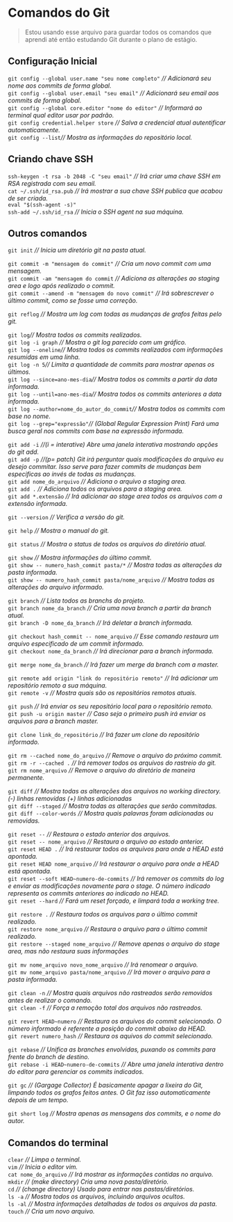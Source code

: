 # Comandos do Git

> Estou usando esse arquivo para guardar todos os comandos que aprendi até então estudando Git durante o plano de estágio.  

## Configuração Inicial

`git config --global user.name "seu nome completo"` *// Adicionará seu nome aos commits de forma global.*  
`git config --global user.email "seu email"` *// Adicionará seu email aos commits de forma global.*  
`git config --global core.editor "nome do editor"` *// Informará ao terminal qual editor usar por padrão.*  
`git config credential.helper store` *// Salva a credencial atual autentificar automaticamente.*  
`git config --list`*// Mostra as informações do repositório local.*  

## Criando chave SSH

`ssh-keygen -t rsa -b 2048 -C "seu email"` *// Irá criar uma chave SSH em RSA registrada com seu email.*  
`cat ~/.ssh/id_rsa.pub` *// Irá mostrar a sua chave SSH publica que acabou de ser criada.*  
`eval "$(ssh-agent -s)"`  
`ssh-add ~/.ssh/id_rsa`  *// Inicia o SSH agent na sua máquina.*  

## Outros comandos

`git init` *// Inicia um diretório git na pasta atual.*  

`git commit -m "mensagem do commit"` *// Cria um novo commit com uma mensagem.*  
`git commit -am "mensagem do commit` *// Adiciona as alterações ao staging area e logo após realizado o commit.*  
`git commit --amend -m "mensagem do novo commit"` *// Irá sobrescrever o último commit, como se fosse uma correção.*  

`git reflog` *// Mostra um log com todas as mudanças de grafos feitas pelo git.*  

`git log`*// Mostra todos os commits realizados.*  
`git log -i graph` *// Mostra o git log parecido com um gráfico.*  
`git log --oneline`*// Mostra todos os commits realizados com informações resumidas em uma linha.*  
`git log -n 5`*// Limita a quantidade de commits para mostrar apenas os últimos.*  
`git log --since=ano-mes-dia`*// Mostra todos os commits a partir da data informada.*  
`git log --until=ano-mes-dia`*// Mostra todos os commits anteriores a data informada.*  
`git log --author=nome_do_autor_do_commit`*// Mostra todos os commits com base no nome.*  
`git log --grep="expressão"`*// (Global Regular Expression Print) Fará uma busca geral nos commits com base na expressão informada.*

`git add -i` *//(i = interative) Abre uma janela interativa mostrando opções do git add.*  
`git add -p` *//(p= patch) Git irá perguntar quais modificações do arquivo eu desejo commitar. Isso serve para fazer commits de mudanças bem especificas ao invés de todas as mudanças.*  
`git add nome_do_arquivo` *// Adiciona o arquivo a staging area.*  
`git add .` *// Adiciona todos os arquivos para a staging area.*  
`git add *.extensão` *// Irá adicionar ao stage area todos os arquivos com a extensão informada.*  

`git --version` *// Verifica a versão do git.*  

`git help` *// Mostra o manual do git.*  

`git status` *// Mostra o status de todos os arquivos do diretório atual.*  

`git show` *// Mostra informações do último commit.*  
`git show -- numero_hash_commit pasta/*`  *// Mostra todas as alterações da pasta informada.*  
`git show -- numero_hash_commit pasta/nome_arquivo` *// Mostra todas as alterações do arquivo informado.*  

`git branch` *// Lista todos as branchs do projeto.*  
`git branch nome_da_branch` *// Cria uma nova branch a partir da branch atual.*  
`git branch -D nome_da_branch` *// Irá deletar a branch informada.*  

`git checkout hash_commit -- nome_arquivo` *// Esse comando restaura um arquivo especificado de um commit informado.*  
`git checkout nome_da_branch` *// Irá direcionar para a branch informada.*  

`git merge nome_da_branch` *// Irá fazer um merge da branch com a master.*  

`git remote add origin "link do repositório remoto"` *// Irá adicionar um repositório remoto a sua máquina.*  
`git remote -v` *// Mostra quais são os repositórios remotos atuais.*  

`git push` *// Irá enviar os seu repositório local para o repositório remoto.*  
`git push -u origin master` *// Caso seja o primeiro push irá enviar os arquivos para a branch master.*  

`git clone link_do_repositório` *// Irá fazer um clone do repositório informado.*  

`git rm --cached nome_do_arquivo` *// Remove o arquivo do próximo commit.*  
`git rm -r --cached .` *// Irá remover todos os arquivos do rastreio do git.*  
`git rm nome_arquivo` *// Remove o arquivo do diretório de maneira permanente.*

`git diff` *// Mostra todas as alterações dos arquivos no working directory. (-) linhas removidas (+) linhas adicionadas*  
`git diff --staged` *// Mostra todas as alterações que serão commitadas.*  
`git diff --color-words` *// Mostra quais palavras foram adicionadas ou removidas.*  

`git reset --` *// Restaura o estado anterior dos arquivos.*  
`git reset -- nome_arquivo` *// Restaura o arquivo ao estado anterior.*  
`git reset HEAD .` *// Irá restaurar todos os arquivos para onde a HEAD está apontada.*  
`git reset HEAD nome_arquivo` *// Irá restaurar o arquivo para onde a HEAD está apontada.*  
`git reset --soft HEAD~numero-de-commits` *// Irá remover os commits do log e enviar as modificações novamente para o stage. O número indicado representa os commits anteriores ao indicado no HEAD.*  
`git reset --hard` *// Fará um reset forçado, e limpará toda a working tree.*  

`git restore .` *// Restaura todos os arquivos para o último commit realizado.*  
`git restore nome_arquivo` *// Restaura o arquivo para o último commit realizado.*  
`git restore --staged nome_arquivo` *// Remove apenas o arquivo do stage area, mas não restaura suas informações*  

`git mv nome_arquivo novo_nome_arquivo` *// Irá renomear o arquivo.*  
`git mv nome_arquivo pasta/nome_arquivo` *// Irá mover o arquivo para a pasta informada.*  

`git clean -n` *// Mostra quais arquivos não rastreados serão removidos antes de realizar o comando.*  
`git clean -f` *// Força a remoção total dos arquivos não rastreados.*

`git revert HEAD~numero` *// Restaura os arquivos do commit selecionado. O número informado é referente a posição do commit abaixo da HEAD.*  
`git revert numero_hash` *// Restaura os aquivos do commit selecionado.*  

`git rebase` *// Unifica as branches envolvidas, puxando os commits para frente do branch de destino.*  
`git rebase -i HEAD~numero-de-commits` *// Abre uma janela interativa dentro do editor para gerenciar os commits indicados.*  

`git gc` *// (Gargage Collector) É basicamente apagar a lixeira do Git, limpando todos os grafos feitos antes. O Git faz isso automaticamente depois de um tempo.*  

`git short log` *// Mostra apenas as mensagens dos commits, e o nome do autor.*  

## Comandos do terminal

`clear` *// Limpa o terminal.*  
`vim` *// Inicia o editor vim.*  
`cat nome_do_arquivo` *// Irá mostrar as informações contidas no arquivo.*  
`mkdir` *// (make directory) Cria uma nova pasta/diretório.*  
`cd` *// (change directory) Usado para entrar nas pastas/diretórios.*  
`ls -a` *// Mostra todos os arquivos, incluindo arquivos ocultos.*  
`ls -al` *// Mostra informações detalhadas de todos os arquivos da pasta.*  
`touch` *// Cria um novo arquivo.*
